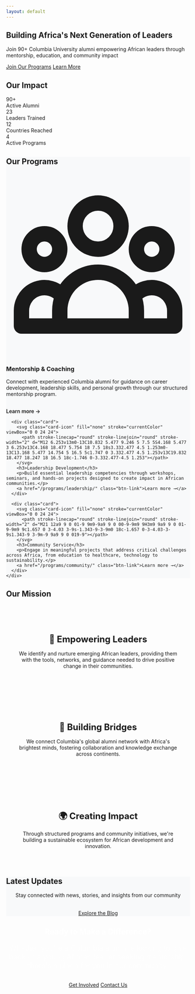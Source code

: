 ```yaml
---
layout: default
---
```


<!-- Hero Section -->
<section class="hero">
  <div class="container">
    <div class="hero-content">
      <h1>Building Africa's Next Generation of Leaders</h1>
      <p class="hero-subtitle">Join 90+ Columbia University alumni empowering African leaders through mentorship, education, and community impact</p>
      <div class="hero-buttons">
        <a href="/programs/mentorship/" class="btn btn-primary">Join Our Programs</a>
        <a href="/about/" class="btn btn-secondary">Learn More</a>
      </div>
    </div>
  </div>
</section>

<!-- Stats Section -->
<section class="section">
  <div class="container">
    <h2 class="section-title">Our Impact</h2>
    <div class="stats-grid">
      <div class="stat-card">
        <div class="stat-number">90+</div>
        <div class="stat-label">Active Alumni</div>
      </div>
      <div class="stat-card">
        <div class="stat-number">23</div>
        <div class="stat-label">Leaders Trained</div>
      </div>
      <div class="stat-card">
        <div class="stat-number">12</div>
        <div class="stat-label">Countries Reached</div>
      </div>
      <div class="stat-card">
        <div class="stat-number">4</div>
        <div class="stat-label">Active Programs</div>
      </div>
    </div>
  </div>
</section>

<!-- Programs Section -->
<section class="section" style="background-color: #f8f9fa;">
  <div class="container">
    <h2 class="section-title">Our Programs</h2>
    <div class="card-grid">
      <div class="card">
        <svg class="card-icon" fill="none" stroke="currentColor" viewBox="0 0 24 24">
          <path stroke-linecap="round" stroke-linejoin="round" stroke-width="2" d="M17 20h5v-2a3 3 0 00-5.356-1.857M17 20H7m10 0v-2c0-.656-.126-1.283-.356-1.857M7 20H2v-2a3 3 0 015.356-1.857M7 20v-2c0-.656.126-1.283.356-1.857m0 0a5.002 5.002 0 019.288 0M15 7a3 3 0 11-6 0 3 3 0 016 0zm6 3a2 2 0 11-4 0 2 2 0 014 0zM7 10a2 2 0 11-4 0 2 2 0 014 0z"></path>
        </svg>
        <h3>Mentorship & Coaching</h3>
        <p>Connect with experienced Columbia alumni for guidance on career development, leadership skills, and personal growth through our structured mentorship program.</p>
        <a href="/mcp.html" class="btn-link">Learn more →</a>
      </div>
      
      <div class="card">
        <svg class="card-icon" fill="none" stroke="currentColor" viewBox="0 0 24 24">
          <path stroke-linecap="round" stroke-linejoin="round" stroke-width="2" d="M12 6.253v13m0-13C10.832 5.477 9.246 5 7.5 5S4.168 5.477 3 6.253v13C4.168 18.477 5.754 18 7.5 18s3.332.477 4.5 1.253m0-13C13.168 5.477 14.754 5 16.5 5c1.747 0 3.332.477 4.5 1.253v13C19.832 18.477 18.247 18 16.5 18c-1.746 0-3.332.477-4.5 1.253"></path>
        </svg>
        <h3>Leadership Development</h3>
        <p>Build essential leadership competencies through workshops, seminars, and hands-on projects designed to create impact in African communities.</p>
        <a href="/programs/leadership/" class="btn-link">Learn more →</a>
      </div>
      
      <div class="card">
        <svg class="card-icon" fill="none" stroke="currentColor" viewBox="0 0 24 24">
          <path stroke-linecap="round" stroke-linejoin="round" stroke-width="2" d="M21 12a9 9 0 01-9 9m9-9a9 9 0 00-9-9m9 9H3m9 9a9 9 0 01-9-9m9 9c1.657 0 3-4.03 3-9s-1.343-9-3-9m0 18c-1.657 0-3-4.03-3-9s1.343-9 3-9m-9 9a9 9 0 019-9"></path>
        </svg>
        <h3>Community Service</h3>
        <p>Engage in meaningful projects that address critical challenges across Africa, from education to healthcare, technology to sustainability.</p>
        <a href="/programs/community/" class="btn-link">Learn more →</a>
      </div>
    </div>
  </div>
</section>

<!-- Mission Section -->
<section class="section">
  <div class="container">
    <div class="mission-content">
      <h2 class="section-title">Our Mission</h2>
      <div class="mission-grid">
        <div class="mission-card">
          <h3>🎯 Empowering Leaders</h3>
          <p>We identify and nurture emerging African leaders, providing them with the tools, networks, and guidance needed to drive positive change in their communities.</p>
        </div>
        <div class="mission-card">
          <h3>🤝 Building Bridges</h3>
          <p>We connect Columbia's global alumni network with Africa's brightest minds, fostering collaboration and knowledge exchange across continents.</p>
        </div>
        <div class="mission-card">
          <h3>🌍 Creating Impact</h3>
          <p>Through structured programs and community initiatives, we're building a sustainable ecosystem for African development and innovation.</p>
        </div>
      </div>
    </div>
  </div>
</section>

<!-- Blog Preview Section -->
<section class="section" style="background-color: #f8f9fa;">
  <div class="container">
    <h2 class="section-title">Latest Updates</h2>
    <p style="text-align: center; margin-bottom: 2rem;">Stay connected with news, stories, and insights from our community</p>
    <div style="text-align: center;">
      <a href="{{ '/blog/' | relative_url }}" class="btn btn-primary">Explore the Blog</a>
    </div>
  </div>
</section>

<!-- Call to Action -->
<section class="section cta-section">
  <div class="container">
    <div class="cta-content">
      <h2 class="section-title">Ready to Make a Difference?</h2>
      <p>Whether you're a Columbia alumnus looking to give back or a young African leader seeking mentorship, there's a place for you in our community.</p>
      <div class="hero-buttons">
        <a href="/about/" class="btn btn-primary">Get Involved</a>
        <a href="mailto:info@cu-aa.org" class="btn btn-secondary">Contact Us</a>
      </div>
    </div>
  </div>
</section>

<style>
/* Additional styles for the landing page */
.btn-link {
  color: var(--columbia-blue);
  text-decoration: none;
  font-weight: 600;
  display: inline-flex;
  align-items: center;
  margin-top: 1rem;
  transition: var(--transition);
}

.btn-link:hover {
  transform: translateX(4px);
}

.mission-grid {
  display: grid;
  grid-template-columns: repeat(auto-fit, minmax(300px, 1fr));
  gap: 2rem;
  margin-top: 2rem;
}

.mission-card {
  text-align: center;
  padding: 2rem;
}

.mission-card h3 {
  color: var(--columbia-blue);
  margin-bottom: 1rem;
  font-size: 1.5rem;
}

.cta-section {
  background: linear-gradient(135deg, var(--columbia-blue) 0%, var(--columbia-light-blue) 100%);
  color: white;
}

.cta-content {
  text-align: center;
  max-width: 800px;
  margin: 0 auto;
}

.cta-content h2 {
  color: white;
}

.cta-content p {
  font-size: 1.25rem;
  margin-bottom: 2rem;
  opacity: 0.9;
}
</style>